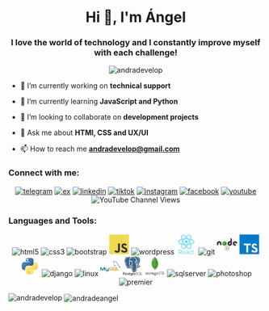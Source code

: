 <h1 align="center">Hi 👋, I'm Ángel</h1>
<h3 align="center">I love the world of technology and I constantly improve myself with each challenge!</h3>

<p align="center"> <img src="https://komarev.com/ghpvc/?username=andradevelop&label=Profile%20views&color=0d2635&style=plastic" alt="andradevelop"/></p>


- 🔭 I’m currently working on **technical support**

- 🌱 I’m currently learning **JavaScript and Python**

- 👯 I’m looking to collaborate on **development projects**

- 💬 Ask me about **HTMl, CSS and UX/UI**

- 📫 How to reach me **andradevelop@gmail.com**

<h3 align="left">Connect with me:</h3>
<p align="center">
<a href="https://t.me/andradeangel" target="_blank"> <img align="center" src="https://upload.wikimedia.org/wikipedia/commons/thumb/8/82/Telegram_logo.svg/2048px-Telegram_logo.svg.png" alt="telegram" width="40"/></a>
<a href="https://twitter.com/angelblackomg" target="_blank"> <img align="center" src="https://uxwing.com/wp-content/themes/uxwing/download/brands-and-social-media/x-social-media-white-icon.png" alt="ex" width="40"/></a>
<a href="https://linkedin.com/in/andradeangel" target="_blank"> <img align="center" src="https://raw.githubusercontent.com/rahuldkjain/github-profile-readme-generator/master/src/images/icons/Social/linked-in-alt.svg" alt="linkedin" width="40"/></a>
<a href="https://www.tiktok.com/@angelblackomg" target="_blank"> <img align="center" src="https://cdn4.iconfinder.com/data/icons/social-media-flat-7/64/Social-media_Tiktok-512.png" alt="tiktok" width="40"/></a>
<a href="https://instagram.com/angelblackomg" target="_blank"> <img align="center" src="https://raw.githubusercontent.com/rahuldkjain/github-profile-readme-generator/master/src/images/icons/Social/instagram.svg" alt="instagram" width="40"/></a>
<a href="https://www.facebook.com/AndradeAngelMusic" target="_blank"> <img align="center" src="https://static.vecteezy.com/system/resources/previews/021/495/985/non_2x/facebook-social-media-logo-icon-free-png.png" alt="facebook" width="40"/></a>
<a href="https://www.youtube.com/c/elandrade" target="_blank"> <img align="center" src="https://raw.githubusercontent.com/rahuldkjain/github-profile-readme-generator/master/src/images/icons/Social/youtube.svg" alt="youtube" width="40"/></a>
<img alt="YouTube Channel Views" src="https://img.shields.io/youtube/channel/views/UCVhsSgfNiGODZvtlI4ATd5g">
</p>

<h3 align="left">Languages and Tools:</h3>
<p align="center">
<img src="https://cdn.iconscout.com/icon/free/png-256/free-html-5-logo-icon-download-in-svg-png-gif-file-formats--programming-langugae-language-pack-logos-icons-1175208.png" alt="html5" width="40"/>
<img src="https://img.icons8.com/fluent/512/css3.png" alt="css3" width="40"/>
<img src="https://cdn.iconscout.com/icon/free/png-256/free-bootstrap-logo-icon-download-in-svg-png-gif-file-formats--technology-social-media-company-vol-1-pack-logos-icons-3029888.png" alt="bootstrap" width="40"/>
<img src="https://raw.githubusercontent.com/devicons/devicon/master/icons/javascript/javascript-original.svg" alt="javascript" width="40"/>
<img src="https://upload.wikimedia.org/wikipedia/commons/9/93/Wordpress_Blue_logo.png" alt="wordpress" width="40"/>
<img src="https://raw.githubusercontent.com/devicons/devicon/master/icons/react/react-original-wordmark.svg" alt="react" width="40"/>
<img src="https://www.vectorlogo.zone/logos/git-scm/git-scm-icon.svg" alt="git" width="40"/>
<img src="https://raw.githubusercontent.com/devicons/devicon/master/icons/nodejs/nodejs-original-wordmark.svg" alt="nodejs" width="40"/>
<img src="https://raw.githubusercontent.com/devicons/devicon/master/icons/typescript/typescript-original.svg" alt="typescript" width="40"/>
<img src="https://raw.githubusercontent.com/devicons/devicon/master/icons/python/python-original.svg" alt="python" width="40"/>
<img src="https://static-00.iconduck.com/assets.00/django-icon-803x1024-rzi03va0.png" alt="django" width="40" height="40"/>
<img src="https://www.freepnglogos.com/uploads/linux-png/linux-tux-logo-png-transparent-svg-vector-bie-supply-14.png" alt="linux" width="40"/>
<img src="https://raw.githubusercontent.com/devicons/devicon/master/icons/mysql/mysql-original-wordmark.svg" alt="mysql" width="40"/>
<img src="https://raw.githubusercontent.com/devicons/devicon/master/icons/postgresql/postgresql-original-wordmark.svg" alt="postgresql" width="40"/>
<img src="https://raw.githubusercontent.com/devicons/devicon/master/icons/mongodb/mongodb-original-wordmark.svg" alt="mongodb" width="40"/>
<img src="https://img.icons8.com/color/512/microsoft-sql-server.png" alt="sqlserver" width="40"/>
<img src="https://logodownload.org/wp-content/uploads/2019/10/adobe-photoshop-logo.png" alt="photoshop" width="40"/>
<img src="https://upload.wikimedia.org/wikipedia/commons/thumb/4/40/Adobe_Premiere_Pro_CC_icon.svg/1200px-Adobe_Premiere_Pro_CC_icon.svg.png" alt="premier" width="40"/>
</p>

<p><img align="left" src="https://github-readme-stats.vercel.app/api/top-langs?username=andradeangel&show_icons=true&locale=en&layout=compact" alt="andradevelop" /></p>

<p>&nbsp;<img align="center" src="https://github-readme-stats.vercel.app/api?username=andradeangel&show_icons=true&locale=en" alt="andradeangel" /></p>
